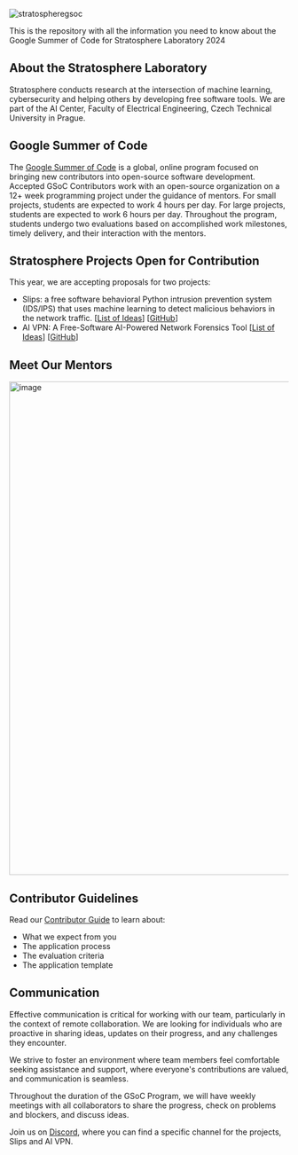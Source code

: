 ![stratospheregsoc](https://github.com/stratosphereips/Google-Summer-of-Code/assets/2458879/0ae88582-de13-47b3-a15c-0384c5d55c55)

This is the repository with all the information you need to know about the Google Summer of Code for Stratosphere Laboratory 2024

## About the Stratosphere Laboratory
Stratosphere conducts research at the intersection of machine learning, cybersecurity and helping others by developing free software tools. We are part of the AI Center, Faculty of Electrical Engineering, Czech Technical University in Prague.

## Google Summer of Code

The [Google Summer of Code](https://summerofcode.withgoogle.com/) is a global, online program focused on bringing new contributors into open-source software development. 
Accepted GSoC Contributors work with an open-source organization on a 12+ week programming project under the guidance of mentors. For small projects, students are expected to work 4 hours per day. For large projects, students are expected to work 6 hours per day.
Throughout the program, students undergo two evaluations based on accomplished work milestones, timely delivery, and their interaction with the mentors.

## Stratosphere Projects Open for Contribution

This year, we are accepting proposals for two projects:
- Slips: a free software behavioral Python intrusion prevention system (IDS/IPS) that uses machine learning to detect malicious behaviors in the network traffic. [[List of Ideas](list_of_ideas.md)] [[GitHub](https://github.com/stratosphereips/StratosphereLinuxIPS)]
- AI VPN: A Free-Software AI-Powered Network Forensics Tool [[List of Ideas](list_of_ideas.md)] [[GitHub](https://github.com/stratosphereips/AIVPN)]

## Meet Our Mentors

<img width="890" alt="image" src="https://github.com/stratosphereips/Google-Summer-of-Code/assets/2458879/689d998e-9591-4f72-bf19-c24ed3919202">


## Contributor Guidelines

Read our [Contributor Guide](contributor_guide.md) to learn about:
- What we expect from you
- The application process 
- The evaluation criteria
- The application template


## Communication
Effective communication is critical for working with our team, particularly in the context of remote collaboration. We are looking for individuals who are proactive in sharing ideas, updates on their progress, and any challenges they encounter. 

We strive to foster an environment where team members feel comfortable seeking assistance and support, where everyone's contributions are valued, and communication is seamless.

Throughout the duration of the GSoC Program, we will have weekly meetings with all collaborators to share the progress, check on problems and blockers, and discuss ideas.

Join us on [Discord](https://discord.gg/zu5HwMFy5C), where you can find a specific channel for the projects, Slips and AI VPN.
